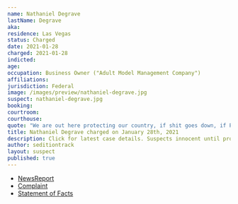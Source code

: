 ```yaml
---
name: Nathaniel Degrave
lastName: Degrave
aka:
residence: Las Vegas
status: Charged
date: 2021-01-28
charged: 2021-01-28
indicted:
age:
occupation: Business Owner ("Adult Model Management Company")
affiliations:
jurisdiction: Federal
image: /images/preview/nathaniel-degrave.jpg
suspect: nathaniel-degrave.jpg
booking:
courtroom:
courthouse:
quote: "We are out here protecting our country, if shit goes down, if Pence does what we think he is going to do"
title: Nathaniel Degrave charged on January 28th, 2021
description: Click for latest case details. Suspects innocent until proven guilty.
author: seditiontrack
layout: suspect
published: true
---
```

- [NewsReport](https://www.8newsnow.com/i-team/i-team-special-reports/i-team-las-vegas-nevada-man-accused-of-taking-part-in-capitol-riot-called-president-trump-his-idol-fbi/)
- [Complaint](https://www.justice.gov/opa/page/file/1362391/download)
- [Statement of Facts](https://www.justice.gov/opa/page/file/1362391/download)

